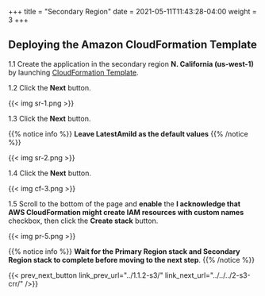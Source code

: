 +++
title = "Secondary Region"
date =  2021-05-11T11:43:28-04:00
weight = 3
+++

## Deploying the Amazon CloudFormation Template

1.1 Create the application in the secondary region **N. California (us-west-1)** by launching [CloudFormation Template](https://console.aws.amazon.com/cloudformation/home?region=us-west-1#/stacks/create/template?stackName=BackupAndRestore-Secondary&templateURL=https://ee-assets-prod-us-east-1.s3.amazonaws.com/modules/630039b9022d4b46bb6cbad2e3899733/v1/BackupAndRestoreDB.yaml).

1.2 Click the **Next** button.

{{< img sr-1.png >}}

1.3 Click the **Next** button.

{{% notice info %}}
**Leave LatestAmiId as the default values**
{{% /notice %}}

{{< img sr-2.png >}}

1.4 Click the **Next** button.

{{< img cf-3.png >}}

1.5 Scroll to the bottom of the page and **enable** the **I acknowledge that AWS CloudFormation might create IAM resources with custom names** checkbox, then click the **Create stack** button.

{{< img pr-5.png >}}

{{% notice info %}}
**Wait for the Primary Region stack and Secondary Region stack to complete before moving to the next step**.
{{% /notice %}}

{{< prev_next_button link_prev_url="../1.1.2-s3/" link_next_url="../../../2-s3-crr/" />}}